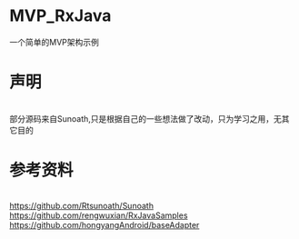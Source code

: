 # MVP_RxJava
一个简单的MVP架构示例


# 声明
<br/>部分源码来自Sunoath,只是根据自己的一些想法做了改动，只为学习之用，无其它目的


# 参考资料
<br/>https://github.com/Rtsunoath/Sunoath
<br/>https://github.com/rengwuxian/RxJavaSamples
<br/>https://github.com/hongyangAndroid/baseAdapter
